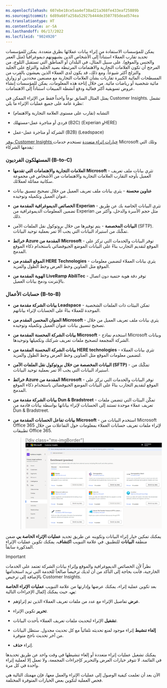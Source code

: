 ```yaml
---
ms.openlocfilehash: 607ebe18ce5aa4ef38ad21a368fe433eaf25889b
ms.sourcegitcommit: 6d89a68fa258a52927b444de3507785dead574ea
ms.translationtype: HT
ms.contentlocale: ar-SA
ms.lasthandoff: 06/17/2022
ms.locfileid: "9024920"
---
```

يمكن للمؤسسات الاستفادة من إثراء بيانات عملائها بطرق متعددة.
يمكن للمؤسسات تحديد تقارب العملاء استناداً إلى الأشخاص الذين يشبهونهم ديموغرافياً (مثل العمر والجنس والموقع). على سبيل المثال، في البلدان أو المناطق التي تستقبل الثلوج، من المرجح أن تكون العلامات التجارية والاهتمامات المرتبطة بصيد الجليد والتزلج على الجليد والتزلج أكثر شيوعاً. ومع ذلك، قد يكون لدى العملاء الذين يعيشون بالقرب من المسطحات المائية الكبيرة تقاربات بشأن العلامات التجارية مع مصنعين محددين أو زوارق مائية شخصية أو رياضات مائية. من خلال إتاحة هذه المعلومات، يمكن للمؤسسات إنشاء عروض تسويقية أكثر فعالية ودفع أنشطة المبيعات استناداً إلى الاهتمامات.

يمثل المثال السابق نوعاً واحداً فقط من الإثراء الممكن في Customer Insights. تشمل نظرة عامة على جميع عمليات الإثراء ما يلي:

-   التشابه (تقارب على مستوى العلامة التجارية والاهتمام)

-   فردي أو متاجرة عمل-مستهلك (B2C) (Experian وHERE)

-   الشركة أو متاجرة عمل-عمل (B2B) ‏(Leadspace)

[يوفر Customer Insights خيارات إثراء متعددة](/dynamics365/customer-insights/audience-insights/enrichment-hub) تستخدم خدمات Microsoft وتلك التي يقدمها الشركاء:

### <a name="individual-consumers-b-to-c"></a>المستهلكون الفرديون (B-to-C)

-   **العلامات التجارية والاهتمامات التي تقدمها Microsoft** - تثري بيانات ملف تعريف العميل بأوجه التقارب العلامات التجارية والاهتمامات من الأشخاص في مجموعة سكانية مماثلة لعملائك.

-   **عناوين محسنة** - يثري بيانات ملف تعريف العميل من خلال تصحيح تنسيق بيانات عنوان العميل وتكميله وتوحيده.

-   **الخصائص الديموغرافية المقدمة من Experian** - تثري البيانات الخاصة بك عن طريق تضمين المعلومات الديموغرافية من Experian مثل حجم الأسرة والدخل، وأكثر من ذلك.

-   **البيانات المخصصة** - يتم توفيرها من خلال بروتوكول نقل الملفات الآمن (SFTP).
    تمكّنك من استيراد البيانات التي يجب ألا تمر بعملية توحيد البيانات.

-   **خرائط Azure المقدمة من Microsoft** - توفر البيانات والخدمات التي تركز على الموقع لتقديم التجارب بناءً على البيانات الموضع الجيوفضائي باستخدام ذكاء الموقع المدمج.

-   **الموقع المقدم من HERE Technologies** - يثري بيانات العملاء لتضمين معلومات الموقع مثل العناوين وخط العرض وخط الطول والمزيد.

-   **الهوية المقدمة من LiveRamp AbiliTec** - توفر دقة هوية حتمية دون اتصال بالإنترنت ودمج بيانات العميل.

### <a name="business-accounts-b-to-b"></a>حسابات الأعمال (B-to-B)

-   **بيانات الشركة مقدمة من Leadspace** - تمكن البيئات ذات الملفات الشخصية الموحدة للعملاء بناءً على الحسابات لإثراء بياناتهم.

-   **العنوان المحسن المقدم من Microsoft** - يثري بيانات ملف تعريف العميل من خلال تصحيح تنسيق بيانات عنوان العميل وتكميله وتوحيده.

-   **بيانات الشركة المحسنة المقدمة من Microsoft** - استخدم نماذج Microsoft وبيانات الشركة المجمعة لتصحيح ملفات تعريف شركتك وتكميلها وتوحيدها.

-   **بيانات الشركة المحسنة المقدمة من HERE technologies** - تثري بيانات العملاء لتضمين معلومات الموقع مثل العناوين وخط العرض وخط الطول والمزيد.

-   **البيانات المخصصة من خلال بروتوكول نقل الملفات الآمن (SFTP)** - تمكّنك من استيراد البيانات التي يجب ألا تمر بعملية توحيد البيانات.

-   **خرائط Azure المقدمة من Microsoft** - توفر البيانات والخدمات التي تركز على الموقع لتقديم التجارب بناءً على البيانات الموضع الجيوفضائي باستخدام ذكاء الموقع المدمج.

-   **بيانات الشركة مقدمة من Dun & Bradstreet** - تمكّن البيئات التي تتضمن ملفات تعريف عملاء موحدة تستند إلى الحسابات لإثراء بياناتها بواسطة بيانات قادمة من Dun & Bradstreet.

-   **بيانات تفاعل الحسابات المقدمة من Microsoft** - استخدم البيانات من Microsoft Office 365 لإثراء ملفات تعريف حسابات العملاء بمعلومات حول التفاعلات من خلال تطبيقات Office 365.

    > [!div class="mx-imgBorder"]
    > [![علامة التبويب "اكتشاف"‏‎ وعلامة تبويب "التحسينات الخاصة بي" لخيارات الإثراء.](../media/edp-02-01.png)](../media/edp-02-01.png#lightbox)

يمكنك تمكين خيار إثراء البيانات وتكوينه عن طريق تحديد **عمليات الإثراء الخاصة بي** ضمن منطقة **البيانات** للتطبيق. في علامة التبويب **اكتشاف**، يمكنك تكوين عمليات الإثراء المذكورة سابقاً.

> [!IMPORTANT] 
> نظراً لأن الخصائص الديموغرافية والموقع وإثراء بيانات الشركة تعتمد على الخدمات الخارجية، فأنت بحاجة إلى التأكد من أن لديك ترخيصاً صالحاً للخدمة التي تريد استخدامها بالإضافة إلى ترخيص Customer Insights.

بعد تكوين عملية إثراء، يمكنك عرضها وإدارتها من علامة التبويب **عمليات الإثراء الخاصة بي**، حيث يمكنك إكمال الإجراءات التالية:

-   **عرض** تفاصيل الإثراء مع عدد من ملفات تعريف العملاء الذين تم إثراؤهم.

-   **‎تحرير** تكوين الإثراء.

-   **تشغيل** الإثراء لتحديث ملفات تعريف العملاء بأحدث البيانات.

-   **إلغاء تنشيط** إثراء موجود لمنع تحديثه تلقائياً مع كل تحديث مجدول. ستظل البيانات من آخر تحديث ناجح متوفرة.

-   **حذف‏‎** إثراء.

يمكنك تشغيل عمليات إثراء متعددة أو إلغاء تنشيطها في وقت واحد عن طريق تحديدها في القائمة. لا تتوفر خيارات العرض والتحرير كإجراءات المجمعة، ولا تعمل إلا لعملية إثراء واحدة في كل مرة.

الآن بعد أن تعلمت كيفية الوصول إلى عمليات الإثراء والعمل معها، فإن مهمتك التالية هي فحص العملية لتكوين بعض الخيارات المتوفرة المختلفة.
